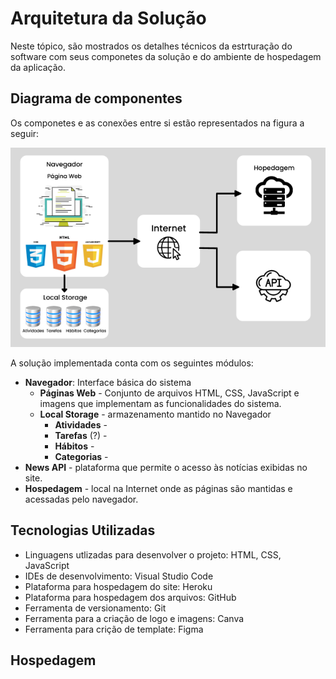 # Arquitetura da Solução

Neste tópico, são mostrados os detalhes técnicos da estrturação do software com seus componetes da solução e do ambiente de hospedagem da aplicação.

## Diagrama de componentes

Os componetes e as conexões entre si estão representados na figura a seguir: 

<p align = "center">
  <img src = "img/arqsol.png">
</p>

A solução implementada conta com os seguintes módulos:

- <b>Navegador</b>: Interface básica do sistema 
  - <b>Páginas Web</b> - Conjunto de arquivos HTML, CSS, JavaScript e imagens que implementam as funcionalidades do sistema.
  - <b>Local Storage</b> - armazenamento mantido no Navegador
    - <b>Atividades</b> - 
    - <b>Tarefas</b> (?) -
    - <b>Hábitos</b> - 
    - <b>Categorias</b> - 
- <b>News API</b> - plataforma que permite o acesso às notícias exibidas no site.
- <b>Hospedagem</b> - local  na  Internet  onde  as  páginas  são  mantidas  e  acessadas  pelo navegador. 

## Tecnologias Utilizadas

- Linguagens utlizadas para desenvolver o projeto: HTML, CSS, JavaScript
- IDEs de desenvolvimento: Visual Studio Code
- Plataforma para hospedagem do site: Heroku
- Plataforma para hospedagem dos arquivos: GitHub
- Ferramenta de versionamento: Git
- Ferramenta para a criação de logo e imagens: Canva
- Ferramenta para crição de template: Figma


## Hospedagem



